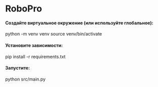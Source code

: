 # RoboPro

#### Создайте виртуальное окружение (или используйте глобальное):
python -m venv venv
source venv/bin/activate

#### Установите зависимости:
pip install -r requirements.txt

#### Запустите:
python src/main.py
